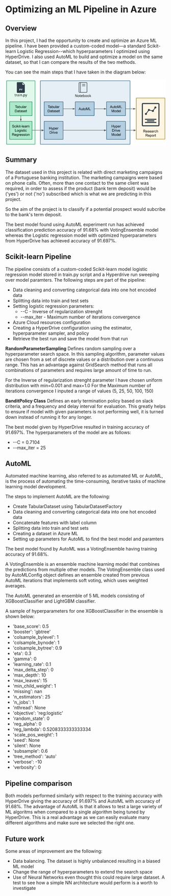 # Optimizing an ML Pipeline in Azure

## Overview

In this project, I had the opportunity to create and optimize an Azure ML pipeline. I have been provided a custom-coded model—a standard Scikit-learn Logistic Regression--which  hyperparameters I optimized using HyperDrive. I also used AutoML to build and optimize a model on the same dataset, so that I can compare the results of the two methods.

You can see the main steps that I have taken in the diagram below:

![image](creating-and-optimizing-an-ml-pipeline.png)

## Summary
The dataset used in this project is related with direct marketing campaigns of a Portuguese banking institution. The marketing campaigns were based on phone calls. Often, more than one contact to the same client was required, in order to assess if the product (bank term deposit) would be ('yes') or not ('no') subscribed which is what we are predicting in this project.

So the aim of the project is to classify if a potential prospect would subcribe to the bank's term deposit. 

The best model found using AutoML experiment run has achieved classification prediction accuracy of 91.68% with VotingEnsemble model whereas the Logistic regression model with optimized hyperparameters from HyperDrive has achieved accuracy of 91.697%. 

## Scikit-learn Pipeline
The pipeline consists of a custom-coded Scikit-learn model logistic regression model stored in train.py script and a Hyperdrive run sweeping over model paramters. The following steps are part of the pipeline:
- Data cleaning and converting categorical data into one hot encoded data
- Splitting data into train and test sets
- Setting logistic regression parameters: 
    - --C - Inverse of regularization strenght 
    - --max_iter - Maximum number of iterations convergence
- Azure Cloud resources configuration
- Creating a HyperDrive configuration using the estimator, hyperparameter sampler, and policy
- Retrieve the best run and save the model from that run

**RandomParameterSampling**
Defines random sampling over a hyperparameter search space. In this sampling algorithm, parameter values are chosen from a set of discrete values or a distribution over a continuous range. This has an advantage against GridSearch method that runs all combinations of parameters and requires large amount of time to run.

For the Inverse of regularization strenght parameter I have chosen uniform distribution with min=0.001 and max=1.0 
For the Maximum number of iterations convergence I inputed a range of values (5, 25, 50, 100, 150)

**BanditPolicy Class**
Defines an early termination policy based on slack criteria, and a frequency and delay interval for evaluation. This greatly helps to ensure if model with given parameters is not performing well, it is turned down instead of running it for any longer.  

The best model given by HyperDrive resulted in training accuracy of 91.697%. The hyperparameters of the model are as follows:
- --C = 0.7104
- --max_iter = 25


## AutoML
Automated machine learning, also referred to as automated ML or AutoML, is the process of automating the time-consuming, iterative tasks of machine learning model development. 

The steps to implement AutoML are the following:
- Create TabularDataset using TabularDatasetFactory
- Data cleaning and converting categorical data into one hot encoded data
- Concatenate features with label column
- Splitting data into train and test sets
- Creating a dataset in Azure ML
- Setting up parameters for AutoML to find the best model and paramters

The best model found by AutoML was a VotingEnsemble having training accuracy of 91.68%. 

A VotingEnsemble is an ensemble machine learning model that combines the predictions from multiple other models. The VotingEnsemble class used by AutoMLConfig object defines an ensemble created from previous AutoML iterations that implements soft voting, which uses weighted averages. 

The AutoML generated an ensemble of 5 ML models consisting of XGBoostClassifier and LightGBM classifier.

A sample of hyperparameters for one XGBoostClassifier in the ensemble is shown below:

- 'base_score': 0.5
- 'booster': 'gbtree'
- 'colsample_bylevel': 1
- 'colsample_bynode': 1
- 'colsample_bytree': 0.9
- 'eta': 0.3
- 'gamma': 0
- 'learning_rate': 0.1
- 'max_delta_step': 0
- 'max_depth': 10
- 'max_leaves': 15
- 'min_child_weight': 1
- 'missing': nan
- 'n_estimators': 25
- 'n_jobs': 1
- 'nthread': None
- 'objective': 'reg:logistic'
- 'random_state': 0
- 'reg_alpha': 0
- 'reg_lambda': 0.5208333333333334
- 'scale_pos_weight': 1
- 'seed': None
- 'silent': None
- 'subsample': 0.6
- 'tree_method': 'auto'
- 'verbose': -10
- 'verbosity': 0


## Pipeline comparison
Both models performed similarly with respect to the training accuracy with HyperDrive giving the accuracy of 91.697% and AutoML with accuracy of 91.68%. The advantage of AutoML is that it allows to test a large variety of ML algoritms when compared to a single algorithm being tuned by HyperDrive. This is a real advantage as we can easily evaluate many different algorithms and make sure we selected the right one. 

## Future work
Some areas of improvement are the following:
- Data balancing. The dataset is highly unbalanced resulting in a biased ML model 
- Change the range of hyperparameters to extend the search space 
- Use of Neural Networks even thought this could require large dataset. A test to see how a simple NN architecture would perform is a worth to investigate

